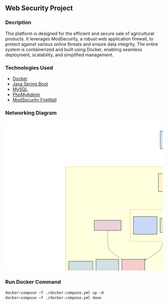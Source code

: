 ## Web Security Project
### Decription
This platform is designed for the efficient and secure sale of agricultural products. It leverages ModSecurity, a robust web application firewall, to protect against various online threats and ensure data integrity. The entire system is containerized and built using Docker, enabling seamless deployment, scalability, and simplified management.
### Technologies Used
* [Docker](https://www.docker.com/)
* [Java Spring Boot](https://spring.io/projects/spring-boot)
* [MySQL](https://www.mysql.com/)
* [PhpMyAdmin](https://www.phpmyadmin.net/)
* [ModSecurity FireWall](https://modsecurity.org/)

### Networking Diagram
<img src="https://raw.githubusercontent.com/0x1ceKing/MyWebstoreWithModSecurity/main/diagram.svg">

### Run Docker Command
```
docker—compose —f ./docker-compose.yml up —d
docker—compose —f ./docker-compose.yml down
```

